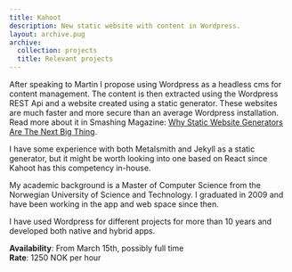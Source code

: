 ```yaml
---
title: Kahoot
description: New static website with content in Wordpress.
layout: archive.pug
archive:
  collection: projects
  title: Relevant projects
---
```


After speaking to Martin I propose using Wordpress as a headless cms for content management.
The content is then extracted using the Wordpress REST Api and a website created using a
static generator. These websites are much faster and more secure 
than an average Wordpress installation. Read more about it in Smashing
Magazine: [Why Static Website Generators Are The Next Big Thing](https://www.smashingmagazine.com/2015/11/modern-static-website-generators-next-big-thing/).

I have some experience with both Metalsmith and Jekyll as a static generator, 
but it might be worth looking into one based on React since Kahoot has this competency in-house.

My academic background is a Master of Computer Science from the Norwegian University
 of Science and Technology. I graduated in 2009 and have been working in the app and web space since then. 

I have used Wordpress for different projects for more than 10 years and developed both native and hybrid apps.

**Availability**: From March 15th, possibly full time  
**Rate**: 1250 NOK per hour



